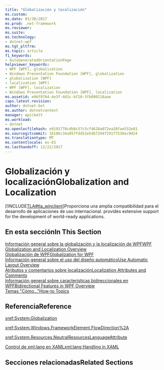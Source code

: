 ```yaml
---
title: "Globalización y localización"
ms.custom: 
ms.date: 03/30/2017
ms.prod: .net-framework
ms.reviewer: 
ms.suite: 
ms.technology:
- dotnet-wpf
ms.tgt_pltfrm: 
ms.topic: article
f1_keywords:
- AutoGeneratedOrientationPage
helpviewer_keywords:
- WPF [WPF], globalization
- Windows Presentation Foundation [WPF], globalization
- globalization [WPF]
- localization [WPF]
- WPF [WPF], localization
- Windows Presentation Foundation [WPF], localization
ms.assetid: e96f9764-4e3f-4d1c-bf20-3fb890118aae
caps.latest.revision: 
author: dotnet-bot
ms.author: dotnetcontent
manager: wpickett
ms.workload:
- dotnet
ms.openlocfilehash: e9191778cdb8c57c5cf4628a072ea20fae532e81
ms.sourcegitcommit: 16186c34a957fdd52e5db7294f291f7530ac9d24
ms.translationtype: MT
ms.contentlocale: es-ES
ms.lasthandoff: 12/22/2017
---
```

# <a name="globalization-and-localization"></a><span data-ttu-id="3f4d5-102">Globalización y localización</span><span class="sxs-lookup"><span data-stu-id="3f4d5-102">Globalization and Localization</span></span>
[!INCLUDE[TLA#tla_winclient](../../../../includes/tlasharptla-winclient-md.md)]<span data-ttu-id="3f4d5-103">Proporciona una amplia compatibilidad para el desarrollo de aplicaciones de uso internacional.</span><span class="sxs-lookup"><span data-stu-id="3f4d5-103"> provides extensive support for the development of world-ready applications.</span></span>  
  
## <a name="in-this-section"></a><span data-ttu-id="3f4d5-104">En esta sección</span><span class="sxs-lookup"><span data-stu-id="3f4d5-104">In This Section</span></span>  
 [<span data-ttu-id="3f4d5-105">Información general sobre la globalización y la localización de WPF</span><span class="sxs-lookup"><span data-stu-id="3f4d5-105">WPF Globalization and Localization Overview</span></span>](../../../../docs/framework/wpf/advanced/wpf-globalization-and-localization-overview.md)  
 [<span data-ttu-id="3f4d5-106">Globalización de WPF</span><span class="sxs-lookup"><span data-stu-id="3f4d5-106">Globalization for WPF</span></span>](../../../../docs/framework/wpf/advanced/globalization-for-wpf.md)  
 [<span data-ttu-id="3f4d5-107">Información general sobre el uso del diseño automático</span><span class="sxs-lookup"><span data-stu-id="3f4d5-107">Use Automatic Layout Overview</span></span>](../../../../docs/framework/wpf/advanced/use-automatic-layout-overview.md)  
 [<span data-ttu-id="3f4d5-108">Atributos y comentarios sobre localización</span><span class="sxs-lookup"><span data-stu-id="3f4d5-108">Localization Attributes and Comments</span></span>](../../../../docs/framework/wpf/advanced/localization-attributes-and-comments.md)  
 [<span data-ttu-id="3f4d5-109">Información general sobre características bidireccionales en WPF</span><span class="sxs-lookup"><span data-stu-id="3f4d5-109">Bidirectional Features in WPF Overview</span></span>](../../../../docs/framework/wpf/advanced/bidirectional-features-in-wpf-overview.md)  
 [<span data-ttu-id="3f4d5-110">Temas "Cómo..."</span><span class="sxs-lookup"><span data-stu-id="3f4d5-110">How-to Topics</span></span>](../../../../docs/framework/wpf/advanced/globalization-and-localization-how-to-topics.md)  
  
## <a name="reference"></a><span data-ttu-id="3f4d5-111">Referencia</span><span class="sxs-lookup"><span data-stu-id="3f4d5-111">Reference</span></span>  
 <xref:System.Globalization>  
  
 <xref:System.Windows.FrameworkElement.FlowDirection%2A>  
  
 <xref:System.Resources.NeutralResourcesLanguageAttribute>  
  
 [<span data-ttu-id="3f4d5-112">Control de xml:lang en XAML</span><span class="sxs-lookup"><span data-stu-id="3f4d5-112">xml:lang Handling in XAML</span></span>](../../../../docs/framework/xaml-services/xml-lang-handling-in-xaml.md)  
  
## <a name="related-sections"></a><span data-ttu-id="3f4d5-113">Secciones relacionadas</span><span class="sxs-lookup"><span data-stu-id="3f4d5-113">Related Sections</span></span>
